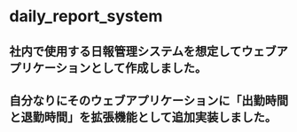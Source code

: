 # daily_report_system

## 社内で使用する日報管理システムを想定してウェブアプリケーションとして作成しました。

## 自分なりにそのウェブアプリケーションに「出勤時間と退勤時間」を**拡張機能**として追加実装しました。
